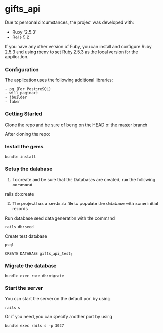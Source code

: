 # gifts_api

Due to personal circumstances, the project was developed with:

- Ruby '2.5.3'
- Rails 5.2

If you have any other version of Ruby, you can install and configure Ruby 2.5.3 and using rbenv to set Ruby 2.5.3 as the local version for the application.


### Configuration

The application uses the following additional libraries:

	- pg (For PostgreSQL)
	- will_paginate
	- jbuilder
	- faker


### Getting Started

Clone the repo and be sure of being on the HEAD of the master branch

After cloning the repo:
### Install the gems

```
bundle install
```
### Setup the database

1. To create and be sure that the Databases are created, run the following command

rails db:create


2. The project has a seeds.rb file to populate the database with some initial records

Run database seed data generation with the command

```
rails db:seed
```

Create test database

```
psql 

CREATE DATABASE gifts_api_test;
```
### Migrate the database

```
bundle exec rake db:migrate
```

### Start the server

You can start the server on the default port by using

```
rails s
```

Or if you need, you can specify another port by using

```
bundle exec rails s -p 3027
```

